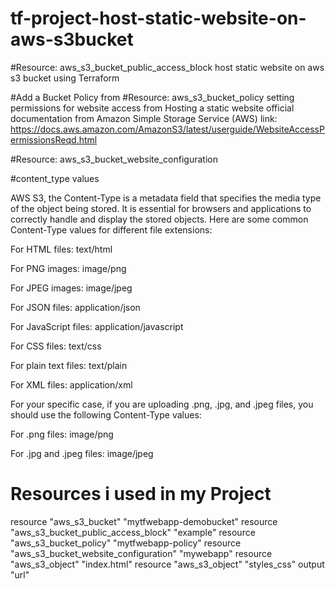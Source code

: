 # tf-project-host-static-website-on-aws-s3bucket
#Resource: aws_s3_bucket_public_access_block
host static website on aws s3 bucket using Terraform 

#Add a Bucket Policy from
#Resource: aws_s3_bucket_policy
setting permissions for website access from Hosting a static website 
official documentation from Amazon Simple Storage Service (AWS)
link:
https://docs.aws.amazon.com/AmazonS3/latest/userguide/WebsiteAccessPermissionsReqd.html

#Resource: aws_s3_bucket_website_configuration

#content_type values

AWS S3, the Content-Type is a metadata field that specifies the media type of the object being stored. It is essential for browsers and applications to correctly handle and display the stored objects. Here are some common Content-Type values for different file extensions:

For HTML files: text/html

For PNG images: image/png

For JPEG images: image/jpeg

For JSON files: application/json

For JavaScript files: application/javascript

For CSS files: text/css

For plain text files: text/plain

For XML files: application/xml

For your specific case, if you are uploading .png, .jpg, and .jpeg files, you should use the following Content-Type values:

For .png files: image/png

For .jpg and .jpeg files: image/jpeg

# Resources i used in my Project
resource "aws_s3_bucket" "mytfwebapp-demobucket"
resource "aws_s3_bucket_public_access_block" "example"
resource "aws_s3_bucket_policy"  "mytfwebapp-policy"
resource "aws_s3_bucket_website_configuration" "mywebapp"
resource "aws_s3_object" "index.html"
resource "aws_s3_object"  "styles_css"
output "url"

